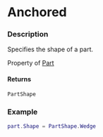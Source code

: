 # Anchored
### Description
Specifies the shape of a part.

Property of [Part](/classes/Part/)

#### Returns
`PartShape`

### Example
```lua
part.Shape = PartShape.Wedge
```